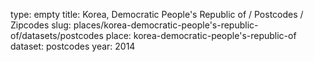 type: empty
title: Korea, Democratic People's Republic of / Postcodes / Zipcodes
slug: places/korea-democratic-people's-republic-of/datasets/postcodes
place: korea-democratic-people's-republic-of
dataset: postcodes
year: 2014
